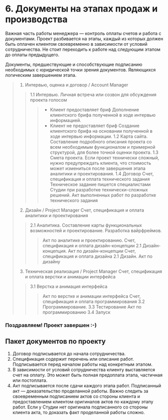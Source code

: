 # 6. Документы на этапах продаж и производства

Важная часть работы менеджера — контроль оплаты счетов и работа с документами. Проект разбивается на этапы, каждый из которых должен быть оплачен клиентом своевременно в зависимости от условий сотрудничества. Не стоит переходить к работе над следующим этапом до оплаты предыдущего.

Документы, предшествующие и способствующие подписанию необходимых с юридической точки зрения документов. Являющихся логическим завершением этапа.

> 1. Интервью, оценка и договор / Account Manager
>> 1.1 Интервью. Личная встреча или созвон для обсуждения проекта голосом
>>> - Клиент предоставляет бриф
Дополнение клиентского брифа полученной в ходе интервью информацией.
>>> - Клиент не предоставляет бриф
>>> Создание клиентского брифа на основании полученной в ходе интервью информации.
>> 1.2 Карта сайта. Составление подробного описания проекта со всем необходимым функционалом и примерной структурой, для более точной оценки проекта.
>> 1.3 Смета проекта. Если проект технически сложный, нужно предупреждать клиента, что стоимость может измениться после завершения этапа аналитики и проектирования.
>> 1.4 Договор
>> Счет, спецификация и оплата технического задания
>> Техническое задание пишется специалистами Студии при разработке технически-сложных решений.
>> Акт выполненных работ по разработке технического задания
> 2. Дизайн / Project Manager
> Счет, спецификация и оплата аналитики и проектирования
>> 2.1 Аналитика. Составление карты функциональных возможностей и проектирование. Разработка вайрфреймов.
>>> Акт по аналитике и проектированию.
> Счет, спецификация и оплата дизайн-концепции
>> 2.1 Дизайн-концепция. Акт по дизайн-концепции
>> Счет, спецификация и оплата дизайна
>> 2.1 Дизайн. 
>>> Акт по дизайну
> 3. Техническая реализация / Project Manager 
> Счет, спецификация и оплата верстки и анимации интерфейса
>> 3.1 Верстка и анимация интерфейса 
>>> Акт по верстке и анимации интерфейса
Счет, спецификация и оплата программирования
>> 3.2 Программирование.
>> 3.3 Тестирование
Акт по программированию
>> 3.4 Запуск
### Поздравляем! Проект завершен :-)

## Пакет документов по проекту

1. Договор подписывается до начала сотрудничества.
2. Спецификация содержит перечень или описание работ. Подписывается перед началом работы над конкретным этапом.
3. В зависимости от условий сотрудничества клиенту выставляется счет на оплату. Это может быть полная предоплата этапа, частичная или постоплата.
4. Акт подписывается после сдачи каждого этапа работ. Подписанный акт — доказательство проделанной работы. Важно следить за своевременным подписанием актов со стороны клиента и предоставлением клиентом оригиналов актов по каждому этапу работ. Если у Студии нет оригинала подписанного со стороны клиента акта, то доказать факт проделанной работы сложно.
